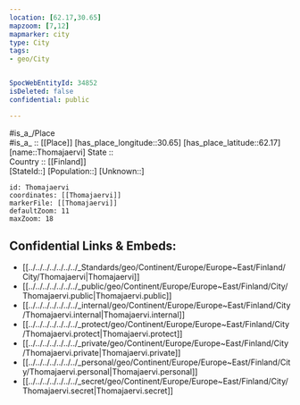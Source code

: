 ```yaml
---
location: [62.17,30.65] 
mapzoom: [7,12] 
mapmarker: city 
type: City
tags:
- geo/City


SpocWebEntityId: 34852
isDeleted: false
confidential: public

---
```

#is_a_/Place  
#is_a_ :: [[Place]] 
[has_place_longitude::30.65] 
[has_place_latitude::62.17] 
[name::Thomajaervi] 
State ::  
Country :: [[Finland]]  
[StateId::] 
[Population::] 
[Unknown::] 


```leaflet
id: Thomajaervi
coordinates: [[Thomajaervi]] 
markerFile: [[Thomajaervi]] 
defaultZoom: 11 
maxZoom: 18
```


## Confidential Links & Embeds: 
- [[../../../../../../../_Standards/geo/Continent/Europe/Europe~East/Finland/City/Thomajaervi|Thomajaervi]] 
- [[../../../../../../../_public/geo/Continent/Europe/Europe~East/Finland/City/Thomajaervi.public|Thomajaervi.public]] 
- [[../../../../../../../_internal/geo/Continent/Europe/Europe~East/Finland/City/Thomajaervi.internal|Thomajaervi.internal]] 
- [[../../../../../../../_protect/geo/Continent/Europe/Europe~East/Finland/City/Thomajaervi.protect|Thomajaervi.protect]] 
- [[../../../../../../../_private/geo/Continent/Europe/Europe~East/Finland/City/Thomajaervi.private|Thomajaervi.private]] 
- [[../../../../../../../_personal/geo/Continent/Europe/Europe~East/Finland/City/Thomajaervi.personal|Thomajaervi.personal]] 
- [[../../../../../../../_secret/geo/Continent/Europe/Europe~East/Finland/City/Thomajaervi.secret|Thomajaervi.secret]] 
